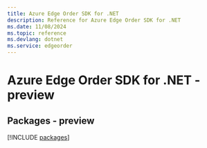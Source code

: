 ```yaml
---
title: Azure Edge Order SDK for .NET
description: Reference for Azure Edge Order SDK for .NET
ms.date: 11/08/2024
ms.topic: reference
ms.devlang: dotnet
ms.service: edgeorder
---
```

# Azure Edge Order SDK for .NET - preview
## Packages - preview
[!INCLUDE [packages](edge-order-index.md)]